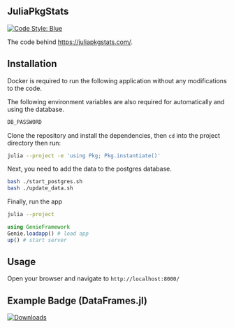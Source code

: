 ## JuliaPkgStats

[![Code Style: Blue](https://img.shields.io/badge/code%20style-blue-4495d1.svg)](https://github.com/JuliaDiff/BlueStyle)

The code behind https://juliapkgstats.com/. 

## Installation

Docker is required to run the following application without any modifications to the code.

The following environment variables are also required for automatically and using the database.

```bash
DB_PASSWORD
```
Clone the repository and install the dependencies, then `cd` into the project directory then run:

```bash
julia --project -e 'using Pkg; Pkg.instantiate()'
```

Next, you need to add the data to the postgres database.
```bash
bash ./start_postgres.sh
bash ./update_data.sh
```

Finally, run the app

```bash
julia --project
```

```julia
using GenieFramework
Genie.loadapp() # load app
up() # start server
```

## Usage

Open your browser and navigate to `http://localhost:8000/`

## Example Badge (DataFrames.jl)

[![Downloads](https://img.shields.io/badge/dynamic/json?url=http%3A%2F%2Fjuliapkgstats.com%2Fapi%2Fv1%2Fmonthly_downloads%2F&query=total_requests&suffix=%2Fmonth&label=Downloads)](http://juliapkgstats.com/pkg/)
